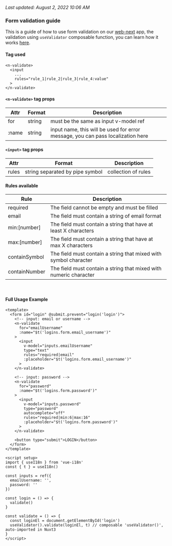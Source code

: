 <i>Last updated: August 2, 2022 10:06 AM</i>

### Form validation guide
This is a guide of how to use form validation on our [web-next](https://github.com/uuppyy/web-next) app, the validation using `useValidator` composable function, you can learn how it works [here](https://github.com/uuppyy/web-next/blob/main/composables/useValidator.ts).

#### Tag used
```
<n-validate>
  <input
    ...
    rules="rule_1|rule_2|rule_3|rule_4:value"
  >
</n-validate>
```

#### `<n-validate>` tag props
| Attr  | Format | Description                                                                        |
------- | ------ | ------------------------------------------------------------------------------------
| for   | string | must be the same as input v-model ref                                              |
| :name | string | input name, this will be used for error message, you can pass localization here    |

#### `<input>` tag props
| Attr  | Format                           | Description            |
------- | -------------------------------- | ---------------------- |
| rules | string separated by pipe symbol  | collection of rules    |

#### Rules available
| Rule          | Description                                                         |
--------------- | ------------------------------------------------------------------- |
| required      | The field cannot be empty and must be filled                        |
| email         | The field must contain a string of email format                     |
| min:[number]  | The field must contain a string that have at least X characters     |
| max:[number]  | The field must contain a string that have at max X characters       |
| containSymbol | The field must contain a string that mixed with symbol character    |
| containNumber | The field must contain a string that mixed with numeric character   |
<br>

#### Full Usage Example
```
<template>
  <form id="login" @submit.prevent="login('login')">
    <!-- input: email or username -->
    <n-validate 
      for="emailUsername" 
      :name="$t('logins.form.email_username')"
    >
      <input 
        v-model="inputs.emailUsername"
        type="text"
        rules="required|email"
        :placeholder="$t('logins.form.email_username')"
      >
    </n-validate>

    <!-- input: password -->
    <n-validate 
      for="password" 
      :name="$t('logins.form.password')"
    >
      <input
        v-model="inputs.password"
        type="password"
        autocomplete="off"
        rules="required|min:6|max:16"
        :placeholder="$t('logins.form.password')"
      >
    </n-validate>

    <button type="submit">LOGIN</button>
  </form>
</template>

<script setup>
import { useI18n } from 'vue-i18n'
const { t } = useI18n()

const inputs = ref({
  emailUsername: '',
  password: ''
})

const login = () => {
  validate()
}

const validate = () => {
  const loginEl = document.getElementById('login')
  useValidator().validate(loginEl, t) // composable 'useValidator()', auto-imported in Nuxt3
}
</script>
```
